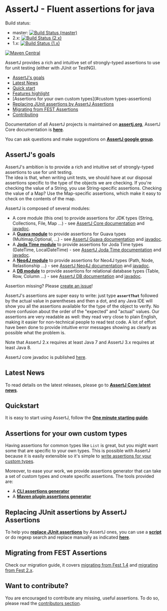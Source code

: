# AssertJ - Fluent assertions for java

Build status:

* master: [![Build Status (master)](https://travis-ci.org/joel-costigliola/assertj-core.svg?branch=master)](https://travis-ci.org/joel-costigliola/assertj-core)
* 2.x: [![Build Status (2.x)](https://travis-ci.org/joel-costigliola/assertj-core.svg?branch=2.x)](https://travis-ci.org/joel-costigliola/assertj-core/branches)
* 1.x: [![Build Status (1.x)](https://travis-ci.org/joel-costigliola/assertj-core.svg?branch=1.x)](https://travis-ci.org/joel-costigliola/assertj-core/branches)

[![Maven Central](https://maven-badges.herokuapp.com/maven-central/org.assertj/assertj-core/badge.svg)](https://maven-badges.herokuapp.com/maven-central/org.assertj/assertj-core)

AssertJ provides a rich and intuitive set of strongly-typed assertions to use for unit testing (either with JUnit or TestNG).

* [AssertJ's goals](#goals)
* [Latest News](#news)
* [Quick start](#quickstart)
* [Features highlight](http://joel-costigliola.github.io/assertj/assertj-core-features-highlight.html)
* [Assertions for your own custom types](#custom types-assertions)
* [Replacing JUnit assertions by AssertJ Assertions](#junit-to-assertj-assertions)
* [Migrating from FEST Assertions](#migrating-from-fest)
* [Contributing](#contributing)

Documentation of all AssertJ projects is maintained on **[assertj.org](http://assertj.org)**, AssertJ Core documentation is [**here**](http://joel-costigliola.github.io/assertj/assertj-core.html).

You can ask questions and make suggestions on [**AssertJ google group**](https://groups.google.com/forum/?fromgroups=#!forum/assertj).

## <a name="goals"/>AssertJ's goals

AssertJ's ambition is to provide a rich and intuitive set of strongly-typed assertions to use for unit testing.  
The idea is that, when writing unit tests, we should have at our disposal assertions specific to the type of the objects
we are checking. If you're checking the value of a String, you use String-specific assertions. Checking the value of
a Map? Use the Map-specific assertions, which make it easy to check on the contents of the map.

AssertJ is composed of several modules:
* A core module (this one) to provide assertions for JDK types (String, Collections, File, Map ...) - see [AssertJ Core documentation](http://joel-costigliola.github.io/assertj/assertj-core.html) and  [javadoc](http://joel-costigliola.github.io/assertj/core/api/index.html). 
* A **[Guava module](https://github.com/joel-costigliola/assertj-guava#readme)** to provide assertions for Guava types (Multimap,Optional, ...) - see [AssertJ Guava documentation](http://joel-costigliola.github.io/assertj/assertj-guava.html) and  [javadoc](http://joel-costigliola.github.io/assertj/guava/api/index.html).
* A **[Joda Time module](https://github.com/joel-costigliola/assertj-joda-time#readme)** to provide assertions for Joda Time types (DateTime, LocalDateTime) - see [AssertJ Joda Time documentation](http://joel-costigliola.github.io/assertj/assertj-joda-time.html) and  [javadoc](http://joel-costigliola.github.io/assertj/jodatime/api/index.html).
* A **[Neo4J module](https://github.com/joel-costigliola/assertj-neo4j#readme)** to provide assertions for Neo4J types (Path, Node, Relastionship ...) - see [AssertJ Neo4J documentation](http://joel-costigliola.github.io/assertj/assertj-neo4j.html) and [javadoc](http://joel-costigliola.github.io/assertj/neo4j/api/index.html).
* A **[DB module](https://github.com/joel-costigliola/assertj-db#readme)** to provide assertions for relational database types (Table, Row, Column ...) - see [AssertJ DB documentation](http://joel-costigliola.github.io/assertj/assertj-db.html) and [javadoc](http://joel-costigliola.github.io/assertj/db/current/api/index.html).

Assertion missing? Please [create an issue](https://github.com/joel-costigliola/assertj-core/issues)! 

AssertJ's assertions are super easy to write: just type **```assertThat```** followed by the actual value in parentheses and then a dot,
and any Java IDE will show you all the assertions available for the type of the object to verify. No more confusion about the 
order of the "expected" and "actual" values. Our assertions are very readable as well: they read very close to plain 
English, making it easier for non-technical people to read test code.
A lot of effort have been done to provide intuitive error messages showing as clearly as possible what the problem is.

Note that AssertJ 2.x requires at least Java 7 and AssertJ 3.x requires at least Java 8.

AssertJ core javadoc is published [here](http://joel-costigliola.github.io/assertj/core/api/index.html).

## <a name="news"/>Latest News

To read details on the latest releases, please go to [**AssertJ Core latest news**](http://joel-costigliola.github.io/assertj/assertj-core-news.html). 

## <a name="quickstart"/>Quickstart

It is easy to start using AssertJ, follow the [**One minute starting guide**](http://joel-costigliola.github.io/assertj/assertj-core-quick-start.html). 

## <a name="custom types-assertions"/>Assertions for your own custom types 

Having assertions for common types like `List` is great, but you might want some that are specific to your own types. This is possible with AssertJ because it is easily extensible so it's simple to [write assertions for your custom types](http://joel-costigliola.github.io/assertj/assertj-core-custom-assertions.html).  

Moreover, to ease your work, we provide assertions generator that can take a set of custom types and create specific assertions. The tools provided are: 
* A **[CLI assertions generator](http://joel-costigliola.github.io/assertj/assertj-assertions-generator.html)** 
* A **[Maven plugin assertions generator](http://joel-costigliola.github.io/assertj/assertj-assertions-generator-maven-plugin.html)**  

## <a name="junit-to-assertj-assertions"/>Replacing JUnit assertions by AssertJ Assertions

To help you [**replace JUnit assertions**](http://joel-costigliola.github.io/assertj/assertj-core-converting-junit-assertions-to-assertj.html) by AssertJ ones, you can use a [**script**](http://joel-costigliola.github.io/assertj/assertj-core-converting-junit-assertions-to-assertj.html#automatic-conversion) or do regexp search and replace manually as indicated [**here**](http://joel-costigliola.github.io/assertj/assertj-core-converting-junit-assertions-to-assertj.html#manual-conversion).

## <a name="migrating-from-fest"/>Migrating from FEST Assertions

Check our migration guide, it covers [migrating from Fest 1.4](http://joel-costigliola.github.io/assertj/assertj-core-migrating-from-fest.html#fest-1.4) and [migrating from Fest 2.x](http://joel-costigliola.github.io/assertj/assertj-core-migrating-from-fest.html).

## <a name="contributing"/>Want to contribute?

You are encouraged to contribute any missing, useful assertions. To do so, please read the [contributors section](http://joel-costigliola.github.io/assertj/assertj-core.html#contributing).

